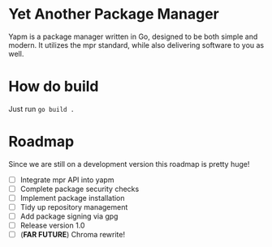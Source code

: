 # Yet Another Package Manager

Yapm is a package manager written in Go, designed to be
both simple and modern. It utilizes the mpr standard, while 
also delivering software to you as well.

# How do build

Just run ``go build .``

# Roadmap

Since we are still on a development version this
roadmap is pretty huge!

- [ ] Integrate mpr API into yapm
- [ ] Complete package security checks
- [ ] Implement package installation
- [ ] Tidy up repository management
- [ ] Add package signing via gpg
- [ ] Release version 1.0
- [ ] (**FAR FUTURE**) Chroma rewrite!